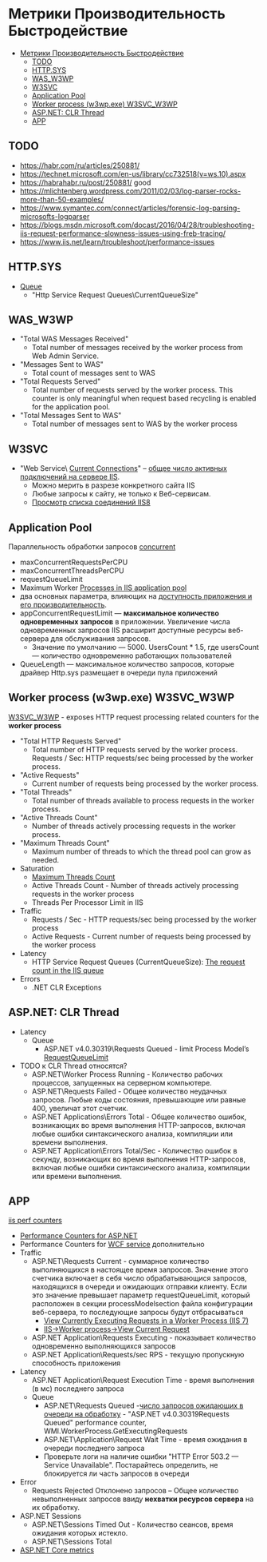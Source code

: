 # Метрики Производительность Быстродействие

- [Метрики Производительность Быстродействие](#метрики-производительность-быстродействие)
	- [TODO](#todo)
	- [HTTP.SYS](#httpsys)
	- [WAS\_W3WP](#was_w3wp)
	- [W3SVC](#w3svc)
	- [Application Pool](#application-pool)
	- [Worker process (w3wp.exe) W3SVC\_W3WP](#worker-process-w3wpexe-w3svc_w3wp)
	- [ASP.NET: CLR Thread](#aspnet-clr-thread)
	- [APP](#app)

## TODO

- <https://habr.com/ru/articles/250881/>
- <https://technet.microsoft.com/en-us/library/cc732518(v=ws.10).aspx>
- <https://habrahabr.ru/post/250881/>	good
- <https://mlichtenberg.wordpress.com/2011/02/03/log-parser-rocks-more-than-50-examples/>
- <https://www.symantec.com/connect/articles/forensic-log-parsing-microsofts-logparser>
- <https://blogs.msdn.microsoft.com/docast/2016/04/28/troubleshooting-iis-request-performance-slowness-issues-using-freb-tracing/>
- <https://www.iis.net/learn/troubleshoot/performance-issues>

## HTTP.SYS

- [Queue](https://blog.leansentry.com/all-about-iis-asp-net-request-queues/)
  - "Http Service Request Queues\CurrentQueueSize"

## WAS_W3WP

- "Total WAS Messages Received"
  - Total number of messages received by the worker process from Web Admin Service.
- "Messages Sent to WAS"
  - Total count of messages sent to WAS
- "Total Requests Served"
  - Total number of requests served by the worker process. This counter is only meaningful when request based recycling is enabled for the application pool.
- "Total Messages Sent to WAS"
  - Total number of messages sent to WAS by the worker process

## W3SVC

- "Web Service\ [Current Connections](http://www.microsoft.com/technet/prodtechnol/WindowsServer2003/Library/IIS/af36e903-75c3-4a4c-ae47-8663f8543b0c.mspx?mfr=true)" – [общее число активных подключений на сервере IIS](https://winitpro.ru/index.php/2015/02/13/monitoring-kolichestva-polzovatelej-na-sajte-iis/).
	- Можно мерить в разрезе конкретного сайта IIS
	- Любые запросы к сайту, не только к Веб-сервисам.
	- [Просмотр списка соединений IIS8](https://learn.microsoft.com/en-us/previous-versions/windows/it-pro/windows-server-2012-r2-and-2012/jj635856(v=ws.11))

## Application Pool

Параллельность обработки запросов [concurrent](https://www.dotnetfunda.com/articles/show/3485/11-tips-to-improve-wcf-restful-services-performance)

- maxConcurrentRequestsPerCPU
- maxConcurrentThreadsPerCPU
- requestQueueLimit
- Maximum Worker [Processes in IIS application pool](https://www.dotnetfunda.com/articles/show/3485/11-tips-to-improve-wcf-restful-services-performance)
- два основных параметра, влияющих на [доступность приложения и его производительность](https://habr.com/ru/articles/250881/).
- appConcurrentRequestLimit — __максимальное количество одновременных запросов__ в приложении. Увеличение числа одновременных запросов IIS расширит доступные ресурсы веб-сервера для обслуживания запросов.
  	- Значение по умолчанию — 5000. UsersCount * 1.5, где usersCount — количество одновременно работающих пользователей
- QueueLength — максимальное количество запросов, которые драйвер Http.sys размещает в очереди пула приложений

## Worker process (w3wp.exe) W3SVC_W3WP

[W3SVC_W3WP](https://blogs.iis.net/mailant/new-worker-process-performance-counters-in-iis7) - exposes HTTP request processing related counters for the __worker process__
- "Total HTTP Requests Served"
  - Total number of HTTP requests served by the worker process.
Requests / Sec: HTTP requests/sec being processed by the worker process.
- "Active Requests"
  - Current number of requests being processed by the worker process.
- "Total Threads"
  - Total number of threads available to process requests in the worker process.
- "Active Threads Count"
  - Number of threads actively processing requests in the worker process.
- "Maximum Threads Count"
  - Maximum number of threads to which the thread pool can grow as needed.
- Saturation
	- [Maximum Threads Count](https://www.dotnetfunda.com/articles/show/3485/11-tips-to-improve-wcf-restful-services-performance)
	- Active Threads Count - Number of threads actively processing requests in the worker process
	- Threads Per Processor Limit in IIS
- Traffic
	- Requests / Sec - HTTP requests/sec being processed by the worker process
	- Active Requests - Current number of requests being processed by the worker process
- Latency
	- HTTP Service Request Queues (CurrentQueueSize): [The request count in the IIS queue](https://techcommunity.microsoft.com/t5/iis-support-blog/performance-counters-for-monitoring-iis/ba-p/683389)
- Errors
	- .NET CLR Exceptions

## ASP.NET: CLR Thread

- Latency
	- Queue
		- ASP.NET v4.0.30319\Requests Queued - limit Process Model’s [RequestQueueLimit](https://krishnansrinivasan.wordpress.com/2014/08/18/throttling-wcf-services-on-iis7/)
- TODO к CLR Thread относятся?
	- ASP.NET\Worker Process Running - Количество рабочих процессов, запущенных на серверном компьютере.
	- ASP.NET\Requests Failed - Общее количество неудачных запросов. Любые коды состояния, превышающие или равные 400, увеличат этот счетчик.
	- ASP.NET Applications\Errors Total - Общее количество ошибок, возникающих во время выполнения HTTP-запросов, включая любые ошибки синтаксического анализа, компиляции или времени выполнения.
	- ASP.NET Application\Errors Total/Sec - Количество ошибок в секунду, возникающих во время выполнения HTTP-запросов, включая любые ошибки синтаксического анализа, компиляции или времени выполнения.

## APP

[iis perf counters](https://msdn.microsoft.com/en-us/library!/ms972959.aspx?f=255&MSPPError=-2147217396)

- [Performance Counters for ASP.NET](https://msdn.microsoft.com/en-us/library/fxk122b4.aspx)
- Performance Counters for [WCF service](protocols.integration/wcf.md) дополнительно
- Traffic
	- ASP.NET\Requests Current - суммарное количество выполняющихся в настоящее время запросов. Значение этого счетчика включает в себя число обрабатывающися запросов, находящихся в очереди и ожидающих отправки клиенту. Если это значение превышает параметр requestQueueLimit, который расположен в секции processModelsection файла конфигурации веб-сервера, то последующие запросы будут отбрасываться
		- [View Currently Executing Requests in a Worker Process (IIS 7)](https://technet.microsoft.com/en-us/library/cc732518(v=ws.10).aspx)
		- [IIS->Worker process->View Current Request](https://habrahabr.ru/post/250881/)
	- ASP.NET Application\Requests Executing - показывает количество одновременно выполняющихся запросов
	- ASP.NET Application\Requests/sec RPS - текущую пропускную способность приложения
- Latency
	- ASP.NET Application\Request Execution Time - время выполнения (в мс) последнего запроса
	- Queue
		- ASP.NET\Requests Queued -[число запросов ожидающих в очереди на обработку](https://habrahabr.ru/post/250881/) - "ASP.NET v4.0.30319Requests Queued" performance counter, WMI.WorkerProcess.GetExecutingRequests
		- ASP.NET\Application\Request Wait Time - время ожидания в очереди последнего запроса
		- Проверьте логи на наличие ошибки "HTTP Error 503.2 — Service Unavailable". Постарайтесь определить, не блокируется ли часть запросов в очереди
- Error
	- Requests Rejected Отклонено запросов – Общее количество невыполненных запросов ввиду __нехватки ресурсов сервера__ на их обработку.
- ASP.NET Sessions
	- ASP.NET\Sessions Timed Out - Количество сеансов, время ожидания которых истекло.
	- ASP.NET\Sessions Total
- [ASP.NET Core metrics](https://github.com/dotnet/aspnetcore/issues/47536)
